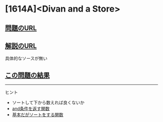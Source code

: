 # \[1614A\]\<Divan and a Store\>

## [問題のURL](https://codeforces.com/problemset/problem/1614/A)

## [解説のURL](https://codeforces.com/blog/entry/97283)

具体的なソースが無い

## [この問題の結果](https://codeforces.com/contest/1614/status/A)

<!---- 「問題の結果の見方」
 PROBLEMS→問題番号一覧→回答者数→accepted＋言語をセレクトする 
 ---->

-----
ヒント

* ソートして下から数えれば良くないか
* [and条件を返す関数](https://cpprefjp.github.io/reference/functional/logical_and.html)
* [基本だがソートをする関数](https://cpprefjp.github.io/reference/algorithm/sort.html)
